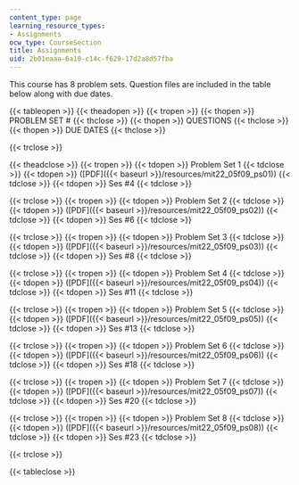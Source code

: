 ```yaml
---
content_type: page
learning_resource_types:
- Assignments
ocw_type: CourseSection
title: Assignments
uid: 2b01eaaa-6a10-c14c-f629-17d2a8d57fba
---
```


This course has 8 problem sets. Question files are included in the table below along with due dates.

{{< tableopen >}}
{{< theadopen >}}
{{< tropen >}}
{{< thopen >}}
PROBLEM SET #
{{< thclose >}}
{{< thopen >}}
QUESTIONS
{{< thclose >}}
{{< thopen >}}
DUE DATES
{{< thclose >}}

{{< trclose >}}

{{< theadclose >}}
{{< tropen >}}
{{< tdopen >}}
Problem Set 1
{{< tdclose >}}
{{< tdopen >}}
([PDF]({{< baseurl >}}/resources/mit22_05f09_ps01))
{{< tdclose >}}
{{< tdopen >}}
Ses #4
{{< tdclose >}}

{{< trclose >}}
{{< tropen >}}
{{< tdopen >}}
Problem Set 2
{{< tdclose >}}
{{< tdopen >}}
([PDF]({{< baseurl >}}/resources/mit22_05f09_ps02))
{{< tdclose >}}
{{< tdopen >}}
Ses #6
{{< tdclose >}}

{{< trclose >}}
{{< tropen >}}
{{< tdopen >}}
Problem Set 3
{{< tdclose >}}
{{< tdopen >}}
([PDF]({{< baseurl >}}/resources/mit22_05f09_ps03))
{{< tdclose >}}
{{< tdopen >}}
Ses #8
{{< tdclose >}}

{{< trclose >}}
{{< tropen >}}
{{< tdopen >}}
Problem Set 4
{{< tdclose >}}
{{< tdopen >}}
([PDF]({{< baseurl >}}/resources/mit22_05f09_ps04))
{{< tdclose >}}
{{< tdopen >}}
Ses #11
{{< tdclose >}}

{{< trclose >}}
{{< tropen >}}
{{< tdopen >}}
Problem Set 5
{{< tdclose >}}
{{< tdopen >}}
([PDF]({{< baseurl >}}/resources/mit22_05f09_ps05))
{{< tdclose >}}
{{< tdopen >}}
Ses #13
{{< tdclose >}}

{{< trclose >}}
{{< tropen >}}
{{< tdopen >}}
Problem Set 6
{{< tdclose >}}
{{< tdopen >}}
([PDF]({{< baseurl >}}/resources/mit22_05f09_ps06))
{{< tdclose >}}
{{< tdopen >}}
Ses #18
{{< tdclose >}}

{{< trclose >}}
{{< tropen >}}
{{< tdopen >}}
Problem Set 7
{{< tdclose >}}
{{< tdopen >}}
([PDF]({{< baseurl >}}/resources/mit22_05f09_ps07))
{{< tdclose >}}
{{< tdopen >}}
Ses #20
{{< tdclose >}}

{{< trclose >}}
{{< tropen >}}
{{< tdopen >}}
Problem Set 8
{{< tdclose >}}
{{< tdopen >}}
([PDF]({{< baseurl >}}/resources/mit22_05f09_ps08))
{{< tdclose >}}
{{< tdopen >}}
Ses #23
{{< tdclose >}}

{{< trclose >}}

{{< tableclose >}}